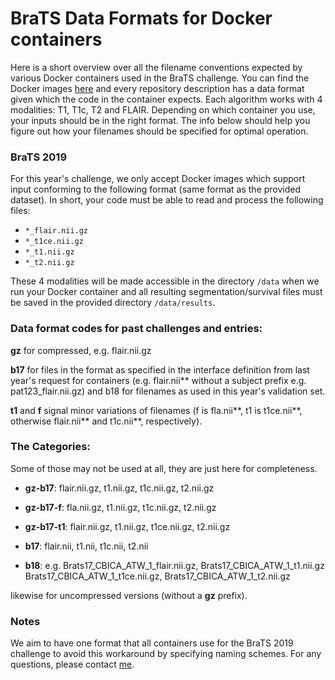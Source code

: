 # BraTS Data Formats for Docker containers

Here is a short overview over all the filename conventions expected by various Docker containers used in the BraTS challenge. You can find the Docker images <a href="https://hub.docker.com/u/brats/">here</a> and every repository description has a data format given which the code in the container expects. Each algorithm works with 4 modalities: T1, T1c, T2 and FLAIR.
Depending on which container you use, your inputs should be in the right format. The info below should help you figure out how your filenames should be specified for optimal operation.

### BraTS 2019 

For this year's challenge, we only accept Docker images which support input conforming to the following format (same format as the provided dataset). In short, your code must be able to read and process the following files:  
- `*_flair.nii.gz`
- `*_t1ce.nii.gz`
- `*_t1.nii.gz`
- `*_t2.nii.gz`

These 4 modalities will be made accessible in the directory `/data` when we run your Docker container and all resulting segmentation/survival files must be saved in the provided directory `/data/results`. 

### Data format codes for past challenges and entries:
**gz** for compressed, e.g. flair.nii.gz

**b17** for files in the format as specified in the interface definition from last year's request for containers (e.g. flair.nii** without a subject prefix e.g. pat123_flair.nii.gz) and b18 for filenames as used in this year's validation set.

**t1** and **f** signal minor variations of filenames (f is fla.nii**, t1 is t1ce.nii**, otherwise flair.nii** and t1c.nii**, respectively).

### The Categories:
Some of those may not be used at all, they are just here for completeness.

- **gz-b17**: flair.nii.gz, t1.nii.gz, t1c.nii.gz, t2.nii.gz

- **gz-b17-f**: fla.nii.gz, t1.nii.gz, t1c.nii.gz, t2.nii.gz

- **gz-b17-t1**: flair.nii.gz, t1.nii.gz, t1ce.nii.gz, t2.nii.gz

- **b17**: flair.nii, t1.nii, t1c.nii, t2.nii

- **b18**: e.g. Brats17_CBICA_ATW_1_flair.nii.gz, Brats17_CBICA_ATW_1_t1.nii.gz Brats17_CBICA_ATW_1_t1ce.nii.gz, Brats17_CBICA_ATW_1_t2.nii.gz

likewise for uncompressed versions (without a **gz** prefix).

### Notes
We aim to have one format that all containers use for the BraTS 2019 challenge to avoid this workaround by specifying naming schemes. For any questions, please contact <a href="mailto:c.berger@tum.de">me</a>.

